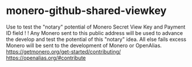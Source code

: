 # monero-github-shared-viewkey
Use to test the "notary" potential of Monero Secret View Key and Payment ID field
!
!
Any Monero sent to this public address will be used to advance the develop and test the potential of this "notary" idea. All else fails excess Monero will be sent to the development of Monero or OpenAlias. 
https://getmonero.org/get-started/contributing/
https://openalias.org/#contribute
